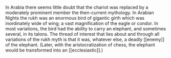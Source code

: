 In Arabia there seems little doubt that the chariot was replaced by a moderately prominent member the then-current mythology. In Arabian Nights the rukh was an enormous bird of gigantic girth which was inordinately wide of wing; a vast magnification of the eagle or condor. In most variations, the bird had the ability to carry an elephant, and sometimes several, in its talons. The thread of interest that lies about and through all variations of the rukh myth is that it was, whatever else, a deadly [[enemy]] of the elephant. (Later, with the aristocratization of chess, the elephant would be transformed into an [[ecclesiastic]].)